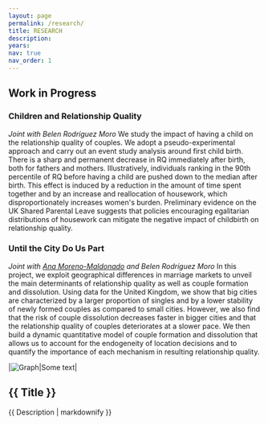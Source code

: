 ```yaml
---
layout: page
permalink: /research/
title: RESEARCH
description: 
years: 
nav: true
nav_order: 1
---
```


## Work in Progress

### Children and Relationship Quality
*Joint with Belen Rodríguez Moro*
We study the impact of having a child on the relationship quality of couples. We adopt a pseudo-experimental approach and carry out an event study analysis around first child birth. There is a sharp and permanent decrease in RQ immediately after birth, both for fathers and mothers. Illustratively, individuals ranking in the 90th percentile of RQ before having a child are pushed down to the median after birth.  This effect is induced by a reduction in the amount of time spent together and by an increase and reallocation of housework, which disproportionately increases women's burden. Preliminary evidence on the UK Shared Parental Leave suggests that policies encouraging egalitarian distributions of housework can mitigate the negative impact of childbirth on relationship quality.

### Until the City Do Us Part
*Joint with [Ana Moreno-Maldonado](https://sites.google.com/view/ana-moreno-maldonado/main?authuser=0) and Belen Rodríguez Moro*
In this project, we exploit geographical differences in marriage markets to unveil the main determinants of relationship quality as well as couple formation and dissolution. Using data for the United Kingdom, we show that big cities are characterized by a larger proportion of singles and by a lower stability of newly formed couples as compared to small cities. However, we also find that the risk of couple dissolution decreases faster in bigger cities and that the relationship quality of couples deteriorates at a slower pace. We then build a dynamic quantitative model of couple formation and dissolution that allows us to account for the endogeneity of location decisions and to quantify the importance of each mechanism in resulting relationship quality.

|![Graph](/assets/img/1.jpg)|Some text|

<div style="clear: both;">
    <div style="float: left; margin-right 1em;">
      <img src="{{ /assets/img/1.jpg }}" alt="">
    </div>
    <div>
      <h2>{{ Title }}</h2>
      {{ Description | markdownify }}
    </div>
  </div>
